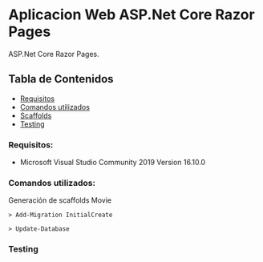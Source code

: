 # Aplicacion Web ASP.Net Core Razor Pages

ASP.Net Core Razor Pages.

## Tabla de Contenidos

- [Requisitos](#requisitos)
- [Comandos utilizados](#comandos_utilizados)
- [Scaffolds](#Scaffolds)
- [Testing](#Testing)

### Requisitos:

- Microsoft Visual Studio Community 2019 Version 16.10.0

### Comandos utilizados:

Generación de scaffolds Movie

```
> Add-Migration InitialCreate
```
```
> Update-Database
```

### Testing
